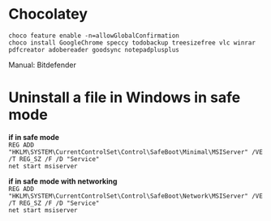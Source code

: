 # Chocolatey

`choco feature enable -n=allowGlobalConfirmation`  
`choco install GoogleChrome speccy todobackup treesizefree vlc winrar pdfcreator adobereader goodsync notepadplusplus`

Manual:
Bitdefender

# Uninstall a file in Windows in safe mode

**if in safe mode**  
`REG ADD "HKLM\SYSTEM\CurrentControlSet\Control\SafeBoot\Minimal\MSIServer" /VE /T REG_SZ /F /D "Service"`  
`net start msiserver`

**if in safe mode with networking**  
`REG ADD "HKLM\SYSTEM\CurrentControlSet\Control\SafeBoot\Network\MSIServer" /VE /T REG_SZ /F /D "Service"`  
`net start msiserver`
